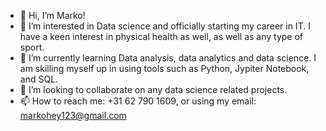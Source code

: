 - 👋 Hi, I’m Marko!
- 👀 I’m interested in Data science and officially starting my career in IT. I have a keen interest in physical health as well, as well as any type of sport.
- 🌱 I’m currently learning Data analysis, data analytics and data science. I am skilling myself up in using tools such as Python, Jypiter Notebook, and SQL.
- 💞️ I’m looking to collaborate on any data science related projects.
- 📫 How to reach me: +31 62 790 1609, or using my email: markohey123@gmail.com

